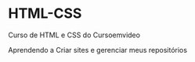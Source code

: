 # HTML-CSS
 Curso de HTML e CSS do Cursoemvideo

Aprendendo a Criar sites e gerenciar meus repositórios